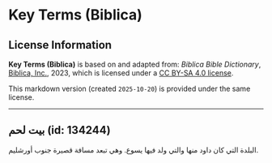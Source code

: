 # Key Terms (Biblica)

## License Information

**Key Terms (Biblica)** is based on and adapted from: _Biblica Bible Dictionary_, [Biblica, Inc.](https://www.biblica.com/), 2023, which is licensed under a [CC BY-SA 4.0 license](https://creativecommons.org/licenses/by-sa/4.0/legalcode.en).

This markdown version (created `2025-10-20`) is provided under the same license.



--------------------------------

## بيت لحم (id: 134244)

البلدة التي كان داود منها والتي ولد فيها يسوع. وهي تبعد مسافة قصيرة جنوب أورشليم.


